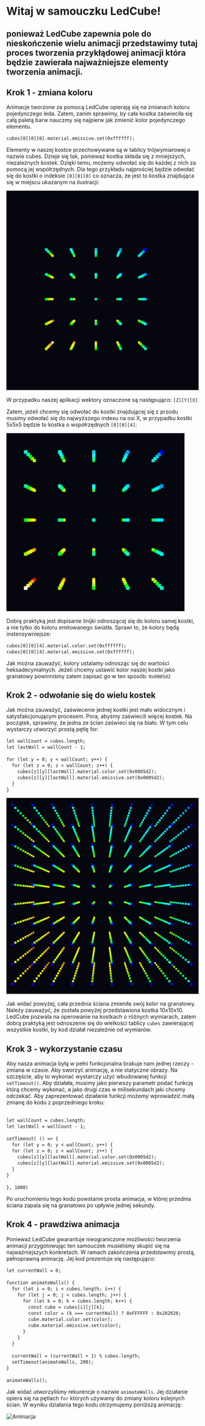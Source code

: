 # Witaj w samouczku LedCube!

## ponieważ LedCube zapewnia pole do nieskończenie wielu animacji przedstawimy tutaj proces tworzenia przykłądowej animacji która będzie zawierała najważniejsze elementy tworzenia animacji.



## Krok 1 - zmiana koloru

Animacje tworzone za pomocą LedCube opierają się na zmianach koloru pojedynczego leda. Zatem, zanim sprawimy, by cała kostka zaświeciła się całą paletą barw nauczmy się najpierw jak zmienić kolor pojedynczego elementu.

```
cubes[0][0][0].material.emissive.set(0xffffff); 
```
Elementy w naszej kostce przechowywane są w tablicy trójwymiarowej o nazwie cubes. Dzieje się tak, ponieważ kostka składa się z mniejszych, niezależnych kostek. Dzięki temu, możemy odwołać   się do każdej z nich za pomocą jej współrzędnych. Dla tego przykładu najprościej będzie odwołać się do kostki o indeksie `[0][0][0]` co oznacza, że jest to kostka znajdująca się w miejscu ukazanym na ilustracji:

![Ilustracja](screens/cubewhiteback.png)

W przypadku naszej aplikacji wektory oznaczone są następująco: `[Z][Y][X]`

Zatem, jeżeli chcemy się odwołać do kostki znajdującej się z przodu musimy odwołać się do najwyższego indexu na osi X, w przypadku kostki 5x5x5 będzie to kostka o współrzędnych `[0][0][4]`:

![Ilustracja](screens/cubewhitefront.png)

Dobrą praktyką jest dopisanie linijki odnoszącej się do koloru samej kostki, a nie tylko do koloru emitowanego światła. Sprawi to, że kolory będą instensywniejsze:
```
cubes[0][0][4].material.color.set(0xffffff);
cubes[0][0][4].material.emissive.set(0xffffff); 
```
Jak można zauważyć, kolory ustalamy odnosząc się do wartości heksadecymalnych. Jeżeli chcemy ustawić kolor naszej kostki jako granatowy powinniśmy zatem zapisać go w ten sposób: `0x0005d2`

## Krok 2 - odwołanie się do wielu kostek

Jak można zauważyć, zaświecenie jednej kostki jest mało widocznym i satysfakcjonującym procesem. Pora, abyśmy zaświecili więcej kostek. Na początek, sprawimy, że jedna ze ścian zaświeci się na biało. W tym celu wystarczy utworzyć prostą pętlę for:
```
let wallCount = cubes.length;
let lastWall = wallCount - 1;

for (let y = 0; y < wallCount; y++) {
  for (let z = 0; z < wallCount; z++) {
    cubes[z][y][lastWall].material.color.set(0x0005d2);
    cubes[z][y][lastWall].material.emissive.set(0x0005d2); 
  }
}
```
![ilustracja](screens/cubeBlueFront.png)

Jak widać powyżej, cała przednia ściana zmieniła swój kolor na granatowy. Należy zauważyć, że została powyżej przedstawiona kostka 10x10x10. LedCube pozwala na operowanie na kostkach o różnych wymiarach, zatem dobrą praktyką jest odnoszenie się do wielkości tablicy `cubes` zawierającej wszystkie kostki, by kod działał niezależnie od wymiarów.

## Krok 3 - wykorzystanie czasu

Aby nasza animacja byłą w pełni funkcjonalna brakuje nam jednej rzeczy - zmiana w czasie. Aby sworzyć animację, a nie statyczne obrazy. Na szczęście, aby to wykonać wystarczy użyć wbudowanej funkcji `setTimeout()`. Aby działała, musimy jako pierwszy parametr podać funkcję którą chcemy wykonać, a jako drugi czas w milisekundach jaki chcemy odczekać. Aby zaprezentować działanie funkcji możemy wprowadzić małą zmianę do kodu z poprzedniego kroku: 
```

let wallCount = cubes.length;
let lastWall = wallCount - 1;

setTimeout( () => {
  for (let y = 0; y < wallCount; y++) {
  for (let z = 0; z < wallCount; z++) {
    cubes[z][y][lastWall].material.color.set(0x0005d2);
    cubes[z][y][lastWall].material.emissive.set(0x0005d2); 
  }
}

}, 1000)
```
Po uruchomieniu tego kodu powstanie prosta animacja, w której przednia ściana zapala się na granatowo po upływie jednej sekundy.

## Krok 4 - prawdziwa animacja

Ponieważ LedCube gwarantuje nieograniczone możliwości tworzenia animacji przygotowując ten samouczek musieliśmy skupić się na najważniejszych konkretach. W ramach zakończenia przedstawimy prostą, pełnoprawną animację. Jej kod prezentuje się następująco:

```
let currentWall = 0;

function animateWalls() {
  for (let i = 0; i < cubes.length; i++) {
    for (let j = 0; j < cubes.length; j++) {
      for (let k = 0; k < cubes.length; k++) {
        const cube = cubes[i][j][k];
        const color = (k === currentWall) ? 0xFFFFFF : 0x202020;
        cube.material.color.set(color);
        cube.material.emissive.set(color);
      }
    }
  }

  currentWall = (currentWall + 1) % cubes.length; 
  setTimeout(animateWalls, 200); 
}

animateWalls();
```
Jak widać utworzyliśmy rekurencje o nazwie `animateWalls`. Jej działanie opiera się na pętlach `for` których używamy do zmiany koloru kolejnych ścian. W wyniku działania tego kodu otrzymujemy poniższą animację:

![Animacja](screens/LedGIf.gif)